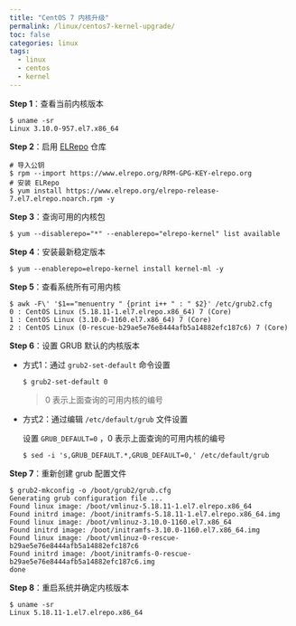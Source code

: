 ```yaml
---
title: "CentOS 7 内核升级"
permalink: /linux/centos7-kernel-upgrade/
toc: false
categories: linux
tags:
  - linux
  - centos
  - kernel
---
```


**Step 1**：查看当前内核版本

```shell
$ uname -sr
Linux 3.10.0-957.el7.x86_64
```

**Step 2**：启用 [ELRepo](http://elrepo.org/tiki/HomePage) 仓库

```shell
# 导入公钥
$ rpm --import https://www.elrepo.org/RPM-GPG-KEY-elrepo.org
# 安装 ELRepo
$ yum install https://www.elrepo.org/elrepo-release-7.el7.elrepo.noarch.rpm -y
```

**Step 3**：查询可用的内核包

```shell
$ yum --disablerepo="*" --enablerepo="elrepo-kernel" list available
```

**Step 4**：安装最新稳定版本

```shell
$ yum --enablerepo=elrepo-kernel install kernel-ml -y
```

**Step 5**：查看系统所有可用内核

```shell
$ awk -F\' '$1=="menuentry " {print i++ " : " $2}' /etc/grub2.cfg
0 : CentOS Linux (5.18.11-1.el7.elrepo.x86_64) 7 (Core)
1 : CentOS Linux (3.10.0-1160.el7.x86_64) 7 (Core)
2 : CentOS Linux (0-rescue-b29ae5e76e8444afb5a14882efc187c6) 7 (Core)
```

**Step 6**：设置 GRUB 默认的内核版本

- 方式1：通过 `grub2-set-default` 命令设置

  ```shell
  $ grub2-set-default 0
  ```

  > 0 表示上面查询的可用内核的编号

- 方式2：通过编辑 `/etc/default/grub` 文件设置

  设置 `GRUB_DEFAULT=0` ，0 表示上面查询的可用内核的编号

  ```shell
  $ sed -i 's,GRUB_DEFAULT.*,GRUB_DEFAULT=0,' /etc/default/grub
  ```

**Step 7**：重新创建 grub 配置文件

```shell
$ grub2-mkconfig -o /boot/grub2/grub.cfg
Generating grub configuration file ...
Found linux image: /boot/vmlinuz-5.18.11-1.el7.elrepo.x86_64
Found initrd image: /boot/initramfs-5.18.11-1.el7.elrepo.x86_64.img
Found linux image: /boot/vmlinuz-3.10.0-1160.el7.x86_64
Found initrd image: /boot/initramfs-3.10.0-1160.el7.x86_64.img
Found linux image: /boot/vmlinuz-0-rescue-b29ae5e76e8444afb5a14882efc187c6
Found initrd image: /boot/initramfs-0-rescue-b29ae5e76e8444afb5a14882efc187c6.img
done
```

**Step 8**：重启系统并确定内核版本

```shell
$ uname -sr
Linux 5.18.11-1.el7.elrepo.x86_64
```

